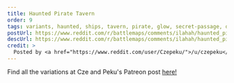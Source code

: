 ```yaml
---
title: Haunted Pirate Tavern
order: 9
tags: variants, haunted, ships, tavern, pirate, glow, secret-passage, docks, cliffs, shore, ocean, paved-stone, treasure, treasure-room, map-room, trap-door, secrets, buildings, large-building, below-ground, night, artist:czepeku, variant-of:czepeku-port-pirate-tavern
postUrl: https://www.reddit.com/r/battlemaps/comments/ilahah/haunted_pirate_tavern_36x27/
descUrl: https://www.reddit.com/r/battlemaps/comments/ilahah/haunted_pirate_tavern_36x27/g3qleqn/
credit: >
  Posted by <a href="https://www.reddit.com/user/Czepeku/">/u/czepeku</a> to <a href="https://www.reddit.com/r/battlemaps/">/r/battlemaps</a> in Sep, 2020. <br/> Please support the artist on <a href="https://www.patreon.com/czepeku/posts">Patreon</a> and follow them on <a href="https://twitter.com/czepeku">Twitter</a>, <a href="https://www.artstation.com/czepeku">ArtStation</a>
---
```

Find all the variations at Cze and Peku's Patreon post <a href="https://www.patreon.com/posts/port-pirate-26110080" title="Port Pirate Tavern on Czepeku's Patreon">here!</a>